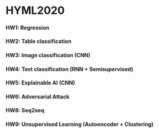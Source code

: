 # HYML2020
#### HW1: Regression
#### HW2: Table classification
#### HW3: Image classification (CNN)
#### HW4: Text classification (RNN + Semisupervised)
#### HW5: Explainable AI (CNN)
#### HW6: Adversarial Attack
#### HW8: Seq2seq
#### HW9: Unsupervised Learning (Autoencoder + Clustering)
